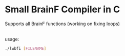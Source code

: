 # Small BrainF Compiler in C
Supports all BrainF functions (working on fixing loops)

<br>
usage: <br>

```bash
./lwbfi [FILENAME]
```
